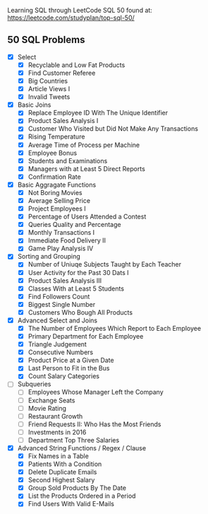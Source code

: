 Learning SQL through LeetCode SQL 50 found at:
https://leetcode.com/studyplan/top-sql-50/

## 50 SQL Problems
- [x] Select
    - [x] Recyclable and Low Fat Products
    - [x] Find Customer Referee
    - [x] Big Countries
    - [x] Article Views I
    - [x] Invalid Tweets
- [x] Basic Joins
    - [x] Replace Employee ID With The Unique Identifier
    - [x] Product Sales Analysis I
    - [x] Customer Who Visited but Did Not Make Any Transactions
    - [x] Rising Temperature
    - [x] Average Time of Process per Machine
    - [x] Employee Bonus
    - [x] Students and Examinations
    - [x] Managers with at Least 5 Direct Reports
    - [x] Confirmation Rate
- [x] Basic Aggragate Functions
    - [x] Not Boring Movies
    - [x] Average Selling Price
    - [x] Project Employees I
    - [x] Percentage of Users Attended a Contest
    - [x] Queries Quality and Percentage
    - [x] Monthly Transactions I
    - [x] Immediate Food Delivery II
    - [x] Game Play Analysis IV
- [x] Sorting and Grouping
    - [x] Number of Uniuqe Subjects Taught by Each Teacher
    - [x] User Activity for the Past 30 Dats I
    - [x] Product Sales Analysis III
    - [x] Classes With at Least 5 Students
    - [x] Find Followers Count
    - [x] Biggest Single Number
    - [x] Customers Who Bough All Products
- [x] Advanced Select and Joins
    - [x] The Number of Employees Which Report to Each Employee
    - [x] Primary Department for Each Employee
    - [x] Triangle Judgement
    - [x] Consecutive Numbers
    - [x] Product Price at a Given Date
    - [x] Last Person to Fit in the Bus
    - [x] Count Salary Categories
- [ ] Subqueries
    - [ ] Employees Whose Manager Left the Company
    - [ ] Exchange Seats
    - [ ] Movie Rating
    - [ ] Restaurant Growth
    - [ ] Friend Requests II: Who Has the Most Friends
    - [ ] Investments in 2016
    - [ ] Department Top Three Salaries
- [x] Advanced String Functions / Regex / Clause
    - [x] Fix Names in a Table
    - [x] Patients With a Condition
    - [x] Delete Duplicate Emails
    - [x] Second Highest Salary
    - [x] Group Sold Products By The Date
    - [x] List the Products Ordered in a Period
    - [x] Find Users With Valid E-Mails